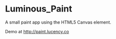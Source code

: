 # Luminous_Paint
A small paint app using the HTML5 Canvas element.

Demo at http://paint.lucency.co
